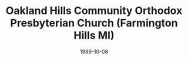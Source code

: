 ---
date: &id001 1989-10-08
end_date: null
location:
  address: 37150 West Eight Mile Road
  city: Farmington Hills
  state: MI
minister:
- end: null
  name: Ralph Rebandt
  start: 1989-10-08
  type: Pastor
- end: 1997-01-01
  name: Jeffrey Wilson
  start: 1996-01-01
  type: Associate Pastor
ministers:
- Ralph Rebandt
- Jeffrey Wilson
name: Oakland Hills Community Orthodox Presbyterian Church
names:
- end: null
  name: Oakland Hills Community Orthodox Presbyterian Church
  start: 1989-10-08
origination_date: *id001
raw_data: 'MI

  Farmington Hills


  Oakland Hills Community Orthodox Presbyterian Church  (October 8, 1989- )

  37150 West Eight Mile Road

  Pastor: Ralph Rebandt, 1989-

  Assoc. Pastor: Jeffrey Wilson, 1996-97

  '
received_from: null
states:
- MI
status:
  active: true
  end_date: null
  reason: null
  received_from: null
  withdrawal_to: null
title: Oakland Hills Community Orthodox Presbyterian Church (Farmington Hills MI)
year_established:
- 1989

---